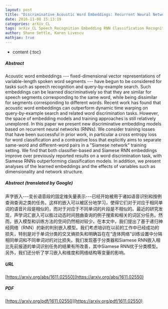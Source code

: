 ```yaml
---
layout: post
title: "Discriminative Acoustic Word Embeddings: Recurrent Neural Network-Based Approaches"
date: 2016-11-08 15:13:19
categories: arXiv_CL
tags: arXiv_CL Speech_Recognition Embedding RNN Classification Recognition
author: Shane Settle, Karen Livescu
mathjax: true
---
```


* content
{:toc}

##### Abstract
Acoustic word embeddings --- fixed-dimensional vector representations of variable-length spoken word segments --- have begun to be considered for tasks such as speech recognition and query-by-example search. Such embeddings can be learned discriminatively so that they are similar for speech segments corresponding to the same word, while being dissimilar for segments corresponding to different words. Recent work has found that acoustic word embeddings can outperform dynamic time warping on query-by-example search and related word discrimination tasks. However, the space of embedding models and training approaches is still relatively unexplored. In this paper we present new discriminative embedding models based on recurrent neural networks (RNNs). We consider training losses that have been successful in prior work, in particular a cross entropy loss for word classification and a contrastive loss that explicitly aims to separate same-word and different-word pairs in a "Siamese network" training setting. We find that both classifier-based and Siamese RNN embeddings improve over previously reported results on a word discrimination task, with Siamese RNNs outperforming classification models. In addition, we present analyses of the learned embeddings and the effects of variables such as dimensionality and network structure.

##### Abstract (translated by Google)
声字嵌入---变长语音段的固定维矢量表示---已经开始被用于诸如语音识别和按例查询查询之类的任务。这样的嵌入可以被区分地学习，使得它们对于对应于相同单词的语音片段是相似的，而对于对应于不同单词的片段是不相似的。最近的研究发现，声学词汇嵌入可以胜过动态时间翘曲查询的例子搜索和相关的词区分任务。然而，嵌入模型和训练方法的空间仍然相对较少。在本文中，我们提出了基于递归神经网络（RNN）的新的判别嵌入模型。我们考虑培训在以前的工作中已经成功的损失，特别是对于单词分类的交叉熵损失和明确旨在在“连体网络”训练设置中分隔相同单词和不同单词对的对比损失。我们发现基于分类器和Siamese RNN嵌入相比先前报道的单词识别任务的结果有所改善，其中Siamese RNN优于分类模型。另外，我们还分析了学习嵌入和维度和网络结构等变量的影响。

##### URL
[https://arxiv.org/abs/1611.02550](https://arxiv.org/abs/1611.02550)

##### PDF
[https://arxiv.org/pdf/1611.02550](https://arxiv.org/pdf/1611.02550)

